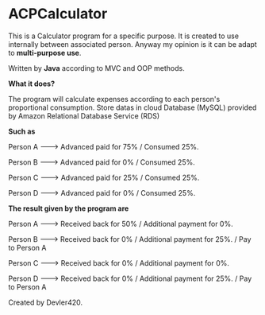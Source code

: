 # ACPCalculator

This is a Calculator program for a specific purpose. It is created to use internally between associated person. Anyway my opinion is it can be adapt to **multi-purpose use**.

Written by **Java** according to MVC and OOP methods.

**What it does?**

The program will calculate expenses according to each person's proportional consumption. Store datas in cloud Database (MySQL) provided by Amazon Relational Database Service (RDS)

**Such as**

Person A --->   Advanced paid for 75%   / Consumed 25%.

Person B --->   Advanced paid for 0%    / Consumed 25%.

Person C --->   Advanced paid for 25%   / Consumed 25%.

Person D --->   Advanced paid for 0%    / Consumed 25%.

**The result given by the program are**

Person A --->   Received back for 50%   / Additional payment for 0%.

Person B --->   Received back for 0%    / Additional payment for 25%.   / Pay to Person A

Person C --->   Received back for 0%    / Additional payment for 0%.

Person D --->   Received back for 0%    / Additional payment for 25%.   / Pay to Person A



Created by Devler420.
